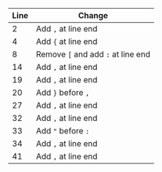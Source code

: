 | Line | Change |
| --- | --- |
| 2 | Add `,` at line end |
| 4 | Add `{` at line end |
| 8 | Remove `[` and add `:` at line end |
| 14 | Add `,` at line end |
| 19 | Add `,` at line end |
| 20 | Add `}` before `,` |
| 27 | Add `,` at line end |
| 32 | Add `,` at line end |
| 33 | Add `"` before `:` |
| 34 | Add `,` at line end |
| 41 | Add `,` at line end |
